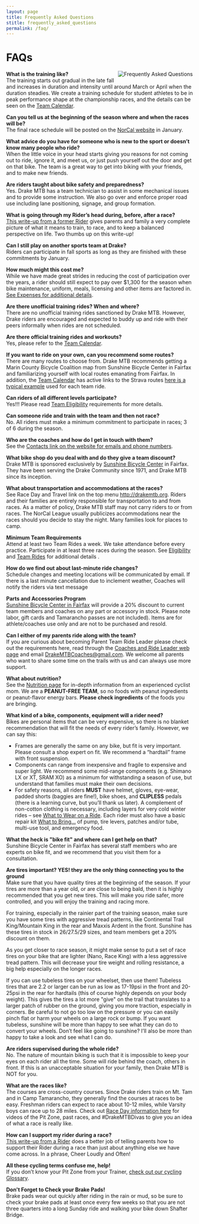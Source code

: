 ```yaml
---
layout: page
title: Frequently Asked Questions
stitle: frequently_asked_questions
permalink: /faq/
---
```

# FAQs

<img src="{{site.baseurl}}/images/faq.jpg" align="right" alt="Frequently Asked Questions" style="margin: 0 0 10px 10px;">

**What is the training like?**  
The training starts out gradual in the late fall and increases in duration and intensity until around March or April when the duration steadies. We create a training schedule for student athletes to be in peak performance shape at the championship races, and the details can be seen on the [Team Calendar]({{site.baseurl}}/calendar).

**Can you tell us at the beginning of the season where and when the races will be?**  
The final race schedule will be posted on the [NorCal website](http://www.norcalmtb.org) in January.

**What advice do you have for someone who is new to the sport or doesn’t know many people who ride?**  
When the little voice in your head starts giving you reasons for not coming out to ride, ignore it, and meet us, or just push yourself out the door and get on that bike. The team is a great way to get into biking with your friends, and to make new friends.

**Are riders taught about bike safety and preparedness?**  
Yes. Drake MTB has a team technician to assist in some mechanical issues and to provide some instruction. We also go over and enforce proper road use including lane positioning, signage, and group formation.

**What is going through my Rider’s head during, before, after a race?**  
[This write-up from a former Rider]({{site.baseurl}}/racesupport) gives parents and family a very complete picture of what it means to train, to race, and to keep a balanced perspective on life.  Two thumbs up on this write-up!

**Can I still play on another sports team at Drake?**  
Riders can participate in fall sports as long as they are finished with these commitments by January.

**How much might this cost me?**  
While we have made great strides in reducing the cost of participation over the years, a rider should still expect to pay over $1,300 for the season when bike maintenance, uniform, meals, licensing and other items are factored in.  [See Expenses for additional details]({{site.baseurl}}/expenses).

**Are there unofficial training rides? When and where?**  
There are no unofficial training rides sanctioned by Drake MTB. However, Drake riders are encouraged and expected to buddy up and ride with their peers informally when rides are not scheduled.

**Are there official training rides and workouts?**  
Yes, please refer to the [Team Calendar]({{site.baseurl}}/calendar).

**If you want to ride on your own, can you recommend some routes?**  
There are many routes to choose from. Drake MTB recommends getting a Marin County Bicycle Coalition map from Sunshine Bicycle Center in Fairfax and familiarizing yourself with local routes emanating from Fairfax.  In addition, the [Team Calendar]({{site.baseurl}}/calendar) has active links to the Strava routes [here is a typical example](https://www.strava.com/routes/3978471) used for each team ride.

**Can riders of all different levels participate?**  
Yes!!! Please read [Team Eligibility]({{site.baseurl}}/eligibility) requirements for more details.

**Can someone ride and train with the team and then not race?**  
No. All riders must make a minimum commitment to participate in races; 3 of 6 during the season.

**Who are the coaches and how do I get in touch with them?**  
See the [Contacts link on the website for emails and phone numbers]({{site.baseurl}}/contacts).

**What bike shop do you deal with and do they give a team discount?**  
Drake MTB is sponsored exclusively by [Sunshine Bicycle Center](https://www.sunshinebicycle.com/) in Fairfax. They have been serving the Drake Community since 1971, and Drake MTB since its inception.

**What about transportation and accommodations at the races?**  
See Race Day and Travel link on the top menu <http://drakemtb.org>.  Riders and their families are entirely responsible for transportation to and from races. As a matter of policy, Drake MTB staff may not carry riders to or from races. The NorCal League usually publicizes accommodations near the races should you decide to stay the night. Many families look for places to camp.

**Minimum Team Requirements**  
Attend at least two Team Rides a week. We take attendance before every practice. Participate in at least three races during the season.  See [Eligibility]({{site.baseurl}}/eligibility) and [Team Rides]({{site.baseurl}}/practices) for additional details .

**How do we find out about last-minute ride changes?**  
Schedule changes and meeting locations will be communicated by email. If there is a last minute cancellation due to inclement weather, Coaches will notify the riders via text message

**Parts and Accessories Program**  
[Sunshine Bicycle Center in Fairfax](https://www.sunshinebicycle.com) will provide a 20% discount to current team members and coaches on any part or accessory in stock.  Please note labor, gift cards and Tamarancho passes are not included). Items are for athlete/coaches use only and are not to be purchased and resold.

**Can I either of my parents ride along with the team?**  
If you are curious about becoming Parent Team Ride Leader please check out the requirements here, read through the [Coaches and Ride Leader web page]({{site.baseurl}}/coaches) and email <DrakeMTBCoaches@gmail.com>. We welcome all parents who want to share some time on the trails with us and can always use more support.

**What about nutrition?**  
See the [Nutrition page]({{site.baseurl}}/nutrition) for in-depth information from an experienced cyclist mom.
We are a **PEANUT-FREE TEAM**, so no foods with peanut ingredients or peanut-flavor energy bars. **Please check ingredients** of the foods you are bringing.

<a name="bike"></a>
**What kind of a bike, components, equipment will a rider need?**  
Bikes are personal items that can be very expensive, so there is no blanket recommendation that will fit the needs of every rider’s family. However, we can say this:

 * Frames are generally the same on any bike, but fit is very important. Please consult a shop expert on fit. We recommend a “hardtail” frame with front suspension.  
 * Components can range from inexpensive and fragile to expensive and super light. We recommend some mid-range components (e.g. Shimano LX or XT, SRAM XO) as a minimum for withstanding a season of use, but understand that families must make their own decisions.
 * For safety reasons, all riders **MUST** have helmet, gloves, eye-wear, padded shorts (baggies are fine!), bike shoes, and **CLIPLESS** pedals (there is a learning curve, but you’ll thank us later). A complement of non-cotton clothing is necessary, including layers for very cold winter rides – see [What to Wear on a Ride]({{site.baseurl}}/what_to_wear_v2.pdf). Each rider must also have a basic repair kit [What to Bring...]({{site.baseurl}}/what_to_bring.jpg) of pump, tire levers, patches and/or tube, multi-use tool, and emergency food.

**What the heck is "bike fit" and where can I get help on that?**  
Sunshine Bicycle Center in Fairfax has several staff members who are experts on bike fit, and we recommend that you visit them for a consultation.

<a name="tires"></a>
**Are tires important?  YES! they are the only thing connecting you to the ground**  
Make sure that you have quality tires at the beginning of the season.  If your tires are more than a year old, or are close to being bald, then it is highly recommended that you get new tires.  This will make you ride safer, more controlled, and you will enjoy the training and racing more.

For training, especially in the rainier part of the training season, make sure you have some tires with aggressive tread patterns, like Continental Trail King/Mountain King in the rear and Maxxis Ardent in the front.   Sunshine has these tires in stock in 26/27.5/29 sizes, and team members get a 20% discount on them.

As you get closer to race season, it might make sense to put a set of race tires on your bike that are lighter (Nano, Race King) with a less aggressive tread pattern.  This will decrease your tire weight and rolling resistance, a big help especially on the longer races.

If you can use tubeless tires on your wheelset, then use them!  Tubeless tires that are 2.2 or larger can be run as low as 17-19psi in the front and 20-25psi in the rear for hardtails (this of course highly depends on your body weight).  This gives the tires a lot more "give" on the trail that translates to a larger patch of rubber on the ground, giving you more traction, especially in corners.  Be careful to not go too low on the pressure or you can easily pinch flat or harm your wheels on a large rock or bump. If you want tubeless, sunshine will be more than happy to see what they can do to convert your wheels. Don’t feel like going to sunshine? I’ll also be more than happy to take a look and see what I can do.

**Are riders supervised during the whole ride?**  
No. The nature of mountain biking is such that it is impossible to keep your eyes on each rider all the time. Some will ride behind the coach, others in front. If this is an unacceptable situation for your family, then Drake MTB is NOT for you.

**What are the races like?**  
The courses are cross-country courses. Since Drake riders train on Mt. Tam and in Camp Tamarancho, they generally find the courses at races to be easy. Freshman riders can expect to race about 10-12 miles, while Varsity boys can race up to 28 miles.  Check out [Race Day information here]({{site.baseurl}}/raceday)  for videos of the Pit Zone, past races, and #DrakeMTBDivas to give you an idea of what a race is really like.

**How can I support my rider during a race?**  
[This write-up from a Rider]({{site.baseurl}}/racesupport) does a better job of telling parents how to support their Rider during a race than just about anything else we have come across.  In a phrase, Cheer Loudly and Often!

**All these cycling terms confuse me, help!**  
If you don’t know your Pit Zone from your Trainer, [check out our cycling Glossary]({{site.baseurl}}/glossary).

**Don't Forget to Check your Brake Pads!**  
Brake pads wear out quickly after riding in the rain or mud, so be sure to check your brake pads at least once every few weeks so that you are not three quarters into a long Sunday ride and walking your bike down Shafter Bridge.
